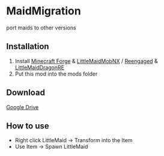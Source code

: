 # MaidMigration
port maids to other versions

## Installation
1. Install [Minecraft Forge](https://files.minecraftforge.net/) & [LittleMaidMobNX](https://github.com/Verclene/LittleMaidMobNX) / [Reengaged](https://github.com/Verclene/LittleMaidReengaged) & [LittleMaidDragonRE](https://github.com/st-0/LittleMaidDragonRE)
2. Put this mod into the mods folder

## Download
[Google Drive](https://drive.google.com/open?id=1uQtP1xwLPKJ4rxrCTdgL2Q__pYpgDtUD)

## How to use
* Right click LittleMaid -> Transform into the Item
* Use Item -> Spawn LittleMaid
